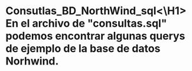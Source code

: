 <H1>Consutlas_BD_NorthWind_sql<\H1>
En el archivo de "consultas.sql" podemos encontrar algunas querys de ejemplo de la base de datos Norhwind.
